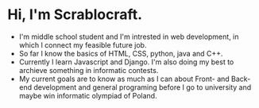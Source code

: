 <h1>Hi, I'm Scrablocraft.</h1> 
<ul>
<li>I'm middle school student and I'm intrested in web development, in which I connect my feasible future job.</li> 
<li>So far I know the basics of HTML, CSS, python, java and C++.</li>
<li>Currently I learn Javascript and Django. I'm also doing my best to archieve something in informatic contests.</li>
<li>My current goals are to know as much as I can about Front- and Back-end development and general programing before I go to university and maybe win informatic olympiad of Poland.</li>
</ul>
<!---
Scrablocraft/Scrablocraft is a ✨ special ✨ repository because its `README.md` (this file) appears on your GitHub profile.
You can click the Preview link to take a look at your changes.
--->
